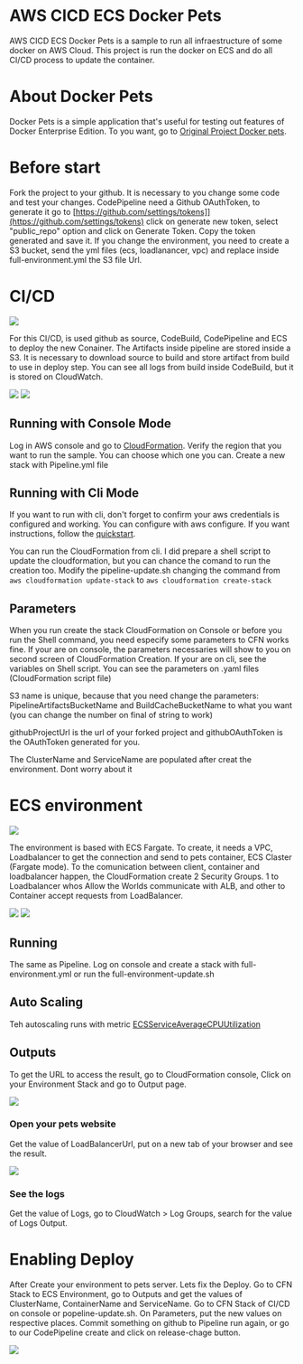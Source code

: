 # AWS CICD ECS Docker Pets
AWS CICD ECS Docker Pets is a sample to run all infraestructure of some docker on AWS Cloud.
This project is run the docker on ECS and do all CI/CD process to update the container.

# About Docker Pets
Docker Pets is a simple application that's useful for testing out features of Docker Enterprise Edition.
To you want, go to [Original Project Docker pets](https://github.com/docker-archive/docker-pets).

# Before start
Fork the project to your github. It is necessary to you change some code and test your changes.
CodePipeline need a Github OAuthToken, to generate it go to [https://github.com/settings/tokens]](https://github.com/settings/tokens) click on generate new token, select "public_repo" option and click on Generate Token.
Copy the token generated and save it.
If you change the environment, you need to create a S3 bucket, send the yml files (ecs, loadlanancer, vpc) and replace inside full-environment.yml the S3 file Url.

# CI/CD

![](images/CICD.png)

For this CI/CD, is used github as source, CodeBuild, CodePipeline and ECS to deploy the new Conainer.
The Artifacts inside pipeline are stored inside a S3. It is necessary to download source to build and store artifact from build to use in deploy step.
You can see all logs from build inside CodeBuild, but it is stored on CloudWatch.

![](images/pipeline-running.png)
![](images/pipeline-Resources.png)


## Running with Console Mode
Log in AWS console and go to [CloudFormation](https://console.aws.amazon.com/cloudformation/home?region=us-east-1).
Verify the region that you want to run the sample. You can choose which one you can.
Create a new stack with Pipeline.yml file

## Running with Cli Mode
If you want to run with cli, don't forget to confirm your aws credentials is configured and working.
You can configure with aws configure. If you want instructions, follow the [quickstart](https://docs.aws.amazon.com/cli/latest/userguide/cli-configure-quickstart.html).

You can run the CloudFormation from cli. I did prepare a shell script to update the cloudformation, but you can chance the comand to run the creation too.
Modify the pipeline-update.sh changing the command from `aws cloudformation update-stack` to `aws cloudformation create-stack`

## Parameters
When you run create the stack CloudFormation on Console or before you run the Shell command, you need especify some parameters to CFN works fine.
If your are on console, the parameters necessaries will show to you on second screen of CloudFormation Creation.
If your are on cli, see the variables on Shell script.
You can see the parameters on .yaml files (CloudFormation script file)

S3 name is unique, because that you need change the parameters: PipelineArtifactsBucketName and BuildCacheBucketName to what you want (you can change the number on final of string to work)

githubProjectUrl is the url of your forked project and githubOAuthToken is the OAuthToken generated for you.

The ClusterName and ServiceName are populated after creat the environment. Dont worry about it

# ECS environment

![](images/client-ELB-container.png)

The environment is based with ECS Fargate.
To create, it needs a VPC, Loadbalancer to get the connection and send to pets container, ECS Claster (Fargate mode).
To the comunication between client, container and loadbalancer happen, the CloudFormation create 2 Security Groups. 1 to Loadbalancer whos Allow the Worlds communicate with ALB, and other to Container accept requests from LoadBalancer.

![](images/ECS.png)
![](images/FullEnvironment-ECS-Resources.png)

## Running
The same as Pipeline.
Log on console and create a stack with full-environment.yml or run the full-environment-update.sh

## Auto Scaling
Teh autoscaling runs with metric [ECSServiceAverageCPUUtilization](https://docs.aws.amazon.com/AmazonECS/latest/developerguide/service-autoscaling-targettracking.html)

## Outputs
To get the URL to access the result, go to CloudFormation console, Click on your Environment Stack and go to Output page.

![](images/FullEnvironment-Outputs.png)

### Open your pets website
Get the value of LoadBalancerUrl, put on a new tab of your browser and see the result.

![](images/pets-website.png)

### See the logs
Get the value of Logs, go to CloudWatch > Log Groups, search for the value of Logs Output.

# Enabling Deploy
After Create your environment to pets server. Lets fix the Deploy.
Go to CFN Stack to ECS Environment, go to Outputs and get the values of ClusterName, ContainerName and ServiceName.
Go to CFN Stack of CI/CD on console or popeline-update.sh. On Parameters, put the new values on respective places.
Commit something on github to Pipeline run again, or go to our CodePipeline create and click on release-chage button.

![](images/ECS-deploying.png)


